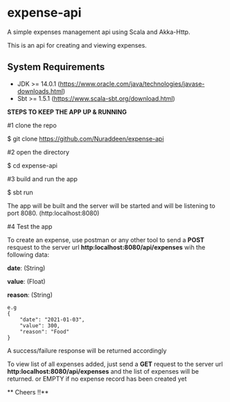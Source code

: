 # expense-api
A simple expenses management api using Scala and Akka-Http.


This is an api for creating and viewing expenses.

## System Requirements 
- JDK >= 14.0.1 (https://www.oracle.com/java/technologies/javase-downloads.html)
- Sbt  >= 1.5.1 (https://www.scala-sbt.org/download.html)

**STEPS TO KEEP THE APP UP & RUNNING**


#1 clone the repo

  $ git clone https://github.com/Nuraddeen/expense-api

#2 open the directory

  $ cd expense-api

#3 build and run the app

  $ sbt run
  
  The app will be built and the server will be started and will be listening to port 8080. (http:localhost:8080)
  
  
  
#4 Test the app

  To create an expense, use postman or any other tool to send a **POST** resquest to the server url
  **http:localhost:8080/api/expenses** wih the following data:
  
  **date**: (String)
  
  **value**: (Float)
  
  **reason**: (String)

    e.g
    {
        "date": "2021-01-03",
        "value": 300,
        "reason": "Food"
    }

  A success/failure response will be returned accordingly
 
 To view list of all expenses added, just send a **GET** request to the server url
    **http:localhost:8080/api/expenses**  and the list of expenses will be returned. or EMPTY if no expense record has been created yet
    
 ** Cheers !!**
